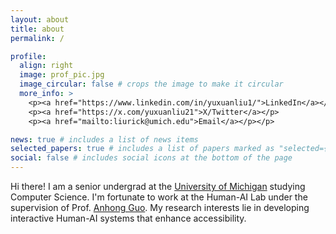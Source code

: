 ```yaml
---
layout: about
title: about
permalink: /

profile:
  align: right
  image: prof_pic.jpg
  image_circular: false # crops the image to make it circular
  more_info: >
    <p><a href="https://www.linkedin.com/in/yuxuanliu1/">LinkedIn</a></p>
    <p><a href="https://x.com/yuxuanliu21">X/Twitter</a></p>
    <p><a href="mailto:liurick@umich.edu">Email</a></p></p>

news: true # includes a list of news items
selected_papers: true # includes a list of papers marked as "selected={true}"
social: false # includes social icons at the bottom of the page
---
```

Hi there! I am a senior undergrad at the [University of Michigan](https://cse.engin.umich.edu/) studying Computer Science. I'm fortunate to work at the Human-AI Lab under the supervision of Prof. [Anhong Guo](https://guoanhong.com).
My research interests lie in developing interactive Human-AI systems that enhance accessibility.